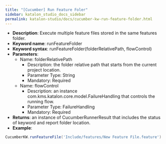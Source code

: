 ```yaml
---
title: "[Cucumber] Run Feature Foler"
sidebar: katalon_studio_docs_sidebar
permalink: katalon-studio/docs/cucumber-kw-run-feature-folder.html
---
```


* **Description**: Execute multiple feature files stored in the same features folder.
* **Keyword name**: runFeatureFolder
* **Keyword syntax**: runFeatureFolder(folderRelativePath, flowControl)
* **Parameters**:
  * Name: folderRelativePath
    * Description: the folder relative path that starts from the current project location.
    * Parameter Type: String
    * Mandatory: Required
  * Name: flowControl
    * Description: an instance com.kms.katalon.core.model.FailureHandling that controls the running flow.
    * Parameter Type: FailureHandling
    * Mandatory: Required
* **Returns**: an instance of CucumberRunnerResult that includes the status of keyword and report folder location.
* **Example**:

```groovy
CucumberKW.runFeatureFile('Include/features/New Feature File.feature')
```

